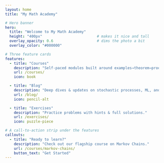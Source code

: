 ```yaml
---
layout: home
title: "My Math Academy"

# Hero banner
hero:
  title: "Welcome to My Math Academy"
  height: "400px"                         # makes it nice and tall
  overlay_opacity: 0.6                    # dims the photo a bit
  overlay_color: "#000000"

# Three feature cards
features:
  - title: "Courses"
    description: "Self-paced modules built around examples→theorem→proof."
    url: /courses/
    icon: book

  - title: "Blog"
    description: "Deep dives & updates on stochastic processes, ML, and more."
    url: /blog/
    icon: pencil-alt

  - title: "Exercises"
    description: "Practice problems with hints & full solutions."
    url: /exercises/
    icon: puzzle-piece

# A call-to-action strip under the features
callouts:
  - title: "Ready to learn?"
    description: "Check out our flagship course on Markov Chains."
    url: /courses/markov-chains/
    button_text: "Get Started"
---
```

